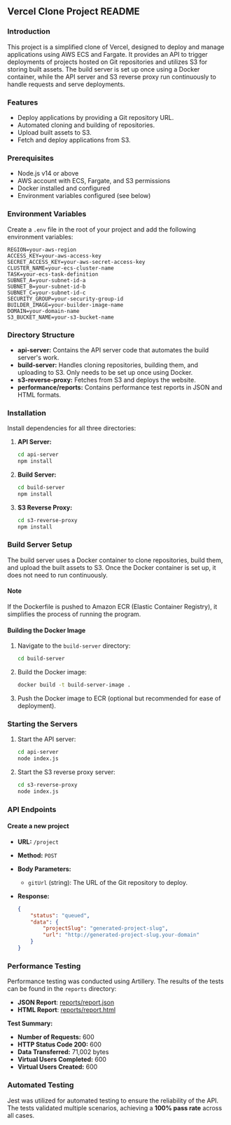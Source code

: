 ## Vercel Clone Project README

### Introduction
This project is a simplified clone of Vercel, designed to deploy and manage applications using AWS ECS and Fargate. It provides an API to trigger deployments of projects hosted on Git repositories and utilizes S3 for storing built assets. The build server is set up once using a Docker container, while the API server and S3 reverse proxy run continuously to handle requests and serve deployments.

### Features
- Deploy applications by providing a Git repository URL.
- Automated cloning and building of repositories.
- Upload built assets to S3.
- Fetch and deploy applications from S3.

### Prerequisites
- Node.js v14 or above
- AWS account with ECS, Fargate, and S3 permissions
- Docker installed and configured
- Environment variables configured (see below)

### Environment Variables
Create a `.env` file in the root of your project and add the following environment variables:

```plaintext
REGION=your-aws-region
ACCESS_KEY=your-aws-access-key
SECRET_ACCESS_KEY=your-aws-secret-access-key
CLUSTER_NAME=your-ecs-cluster-name
TASK=your-ecs-task-definition
SUBNET_A=your-subnet-id-a
SUBNET_B=your-subnet-id-b
SUBNET_C=your-subnet-id-c
SECURITY_GROUP=your-security-group-id
BUILDER_IMAGE=your-builder-image-name
DOMAIN=your-domain-name
S3_BUCKET_NAME=your-s3-bucket-name
```

### Directory Structure
- **api-server:** Contains the API server code that automates the build server's work.
- **build-server:** Handles cloning repositories, building them, and uploading to S3. Only needs to be set up once using Docker.
- **s3-reverse-proxy:** Fetches from S3 and deploys the website.
- **performance/reports:** Contains performance test reports in JSON and HTML formats.

### Installation
Install dependencies for all three directories:

1. **API Server:**
   ```bash
   cd api-server
   npm install
   ```

2. **Build Server:**
   ```bash
   cd build-server
   npm install
   ```

3. **S3 Reverse Proxy:**
   ```bash
   cd s3-reverse-proxy
   npm install
   ```

### Build Server Setup
The build server uses a Docker container to clone repositories, build them, and upload the built assets to S3. Once the Docker container is set up, it does not need to run continuously.

#### Note
If the Dockerfile is pushed to Amazon ECR (Elastic Container Registry), it simplifies the process of running the program.

#### Building the Docker Image
1. Navigate to the `build-server` directory:
   ```bash
   cd build-server
   ```

2. Build the Docker image:
   ```bash
   docker build -t build-server-image .
   ```

3. Push the Docker image to ECR (optional but recommended for ease of deployment).

### Starting the Servers
1. Start the API server:
   ```bash
   cd api-server
   node index.js
   ```

2. Start the S3 reverse proxy server:
   ```bash
   cd s3-reverse-proxy
   node index.js
   ```

### API Endpoints
#### Create a new project
- **URL:** `/project`
- **Method:** `POST`
- **Body Parameters:**
  - `gitUrl` (string): The URL of the Git repository to deploy.

- **Response:**
  ```json
  {
      "status": "queued",
      "data": {
          "projectSlug": "generated-project-slug",
          "url": "http://generated-project-slug.your-domain"
      }
  }
  ```

### Performance Testing
Performance testing was conducted using Artillery. The results of the tests can be found in the `reports` directory:

- **JSON Report**: [reports/report.json](reports/report.json)
- **HTML Report**: [reports/report.html](reports/report.html)

**Test Summary:**
- **Number of Requests:** 600
- **HTTP Status Code 200:** 600
- **Data Transferred:** 71,002 bytes
- **Virtual Users Completed:** 600
- **Virtual Users Created:** 600

### Automated Testing
Jest was utilized for automated testing to ensure the reliability of the API. The tests validated multiple scenarios, achieving a **100% pass rate** across all cases.
